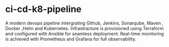 # ci-cd-k8-pipeline
A modern devops pipeline intergrating Github, Jenkins, Sonarqube, Maven , Docker ,Helm and Kubernetes. Infrastracture is provisioned using Terraform and configured with Ansible for seamless deployment. Real-time monitoring is achieved with Prometheus and Grafana for full observability.
